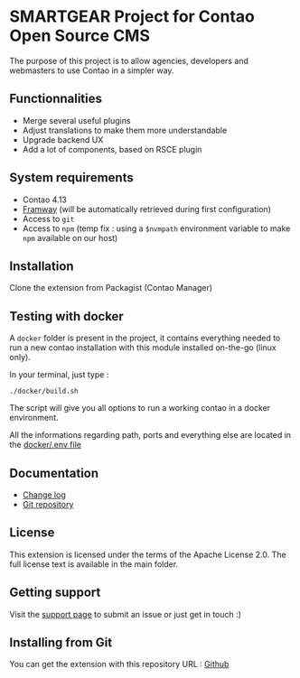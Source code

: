 SMARTGEAR Project for Contao Open Source CMS
======================

The purpose of this project is to allow agencies, developers and webmasters to use Contao in a simpler way.

Functionnalities
-------------------
 * Merge several useful plugins
 * Adjust translations to make them more understandable
 * Upgrade backend UX
 * Add a lot of components, based on RSCE plugin

System requirements
-------------------

 * Contao 4.13
 * [Framway][4] (will be automatically retrieved during first configuration)
 * Access to `git`
 * Access to `npm` (temp fix : using a `$nvmpath` environment variable to make `npm` available on our host)

Installation
------------

Clone the extension from Packagist (Contao Manager)

Testing with docker
-------------------

A `docker` folder is present in the project, it contains everything needed to run a new contao installation with this module installed on-the-go (linux only).

In your terminal, just type :

```
./docker/build.sh
```

The script will give you all options to run a working contao in a docker environment.

All the informations regarding path, ports and everything else are located in the [docker/.env file][5]

Documentation
-------------

 * [Change log][1]
 * [Git repository][2]

License
-------

This extension is licensed under the terms of the Apache License 2.0. The full license text is
available in the main folder.


Getting support
---------------

Visit the [support page][3] to submit an issue or just get in touch :)


Installing from Git
-------------------

You can get the extension with this repository URL : [Github][2]

[1]: CHANGELOG.md
[2]: https://github.com/webexmachina/contao-smartgear
[3]: https://www.webexmachina.fr/
[4]: https://framway.webexmachina.fr/
[5]: docker/.env